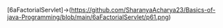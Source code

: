 [6aFactorialServlet]->(https://github.com/SharanyaAcharya23/Basics-of-java-Programming/blob/main/6aFactorialServlet/p61.png)  
